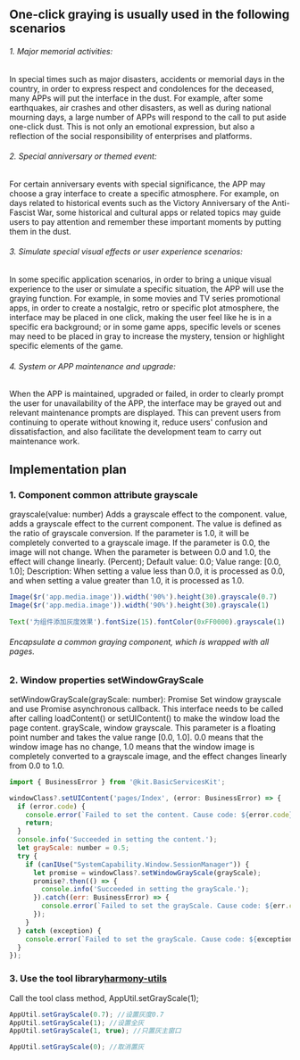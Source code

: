 ## One-click graying is usually used in the following scenarios

###### 1. Major memorial activities:

In special times such as major disasters, accidents or memorial days in the country, in order to express respect and condolences for the deceased, many APPs will put the interface in the dust. For example, after some earthquakes, air crashes and other disasters, as well as during national mourning days, a large number of APPs will respond to the call to put aside one-click dust. This is not only an emotional expression, but also a reflection of the social responsibility of enterprises and platforms.

###### 2. Special anniversary or themed event:

For certain anniversary events with special significance, the APP may choose a gray interface to create a specific atmosphere. For example, on days related to historical events such as the Victory Anniversary of the Anti-Fascist War, some historical and cultural apps or related topics may guide users to pay attention and remember these important moments by putting them in the dust.

###### 3. Simulate special visual effects or user experience scenarios:

In some specific application scenarios, in order to bring a unique visual experience to the user or simulate a specific situation, the APP will use the graying function. For example, in some movies and TV series promotional apps, in order to create a nostalgic, retro or specific plot atmosphere, the interface may be placed in one click, making the user feel like he is in a specific era background; or in some game apps, specific levels or scenes may need to be placed in gray to increase the mystery, tension or highlight specific elements of the game.

###### 4. System or APP maintenance and upgrade:

When the APP is maintained, upgraded or failed, in order to clearly prompt the user for unavailability of the APP, the interface may be grayed out and relevant maintenance prompts are displayed. This can prevent users from continuing to operate without knowing it, reduce users' confusion and dissatisfaction, and also facilitate the development team to carry out maintenance work.

## Implementation plan

### 1. Component common attribute grayscale

grayscale(value: number) Adds a grayscale effect to the component.
value, adds a grayscale effect to the current component. The value is defined as the ratio of grayscale conversion. If the parameter is 1.0, it will be completely converted to a grayscale image. If the parameter is 0.0, the image will not change. When the parameter is between 0.0 and 1.0, the effect will change linearly. (Percent); Default value: 0.0; Value range: [0.0, 1.0]; Description: When setting a value less than 0.0, it is processed as 0.0, and when setting a value greater than 1.0, it is processed as 1.0.

```js
Image($r('app.media.image')).width('90%').height(30).grayscale(0.7)
Image($r('app.media.image')).width('90%').height(30).grayscale(1)
 
Text('为组件添加灰度效果').fontSize(15).fontColor(0xFF0000).grayscale(1)
```

###### Encapsulate a common graying component, which is wrapped with all pages.

### 2. Window properties setWindowGrayScale

setWindowGrayScale(grayScale: number): Promise<void>
Set window grayscale and use Promise asynchronous callback. This interface needs to be called after calling loadContent() or setUIContent() to make the window load the page content.
grayScale, window grayscale. This parameter is a floating point number and takes the value range [0.0, 1.0]. 0.0 means that the window image has no change, 1.0 means that the window image is completely converted to a grayscale image, and the effect changes linearly from 0.0 to 1.0.

```js
import { BusinessError } from '@kit.BasicServicesKit';

windowClass?.setUIContent('pages/Index', (error: BusinessError) => {
  if (error.code) {
    console.error(`Failed to set the content. Cause code: ${error.code}`);
    return;
  }
  console.info('Succeeded in setting the content.');
  let grayScale: number = 0.5;
  try {
    if (canIUse("SystemCapability.Window.SessionManager")) {
      let promise = windowClass?.setWindowGrayScale(grayScale);
      promise?.then(() => {
        console.info('Succeeded in setting the grayScale.');
      }).catch((err: BusinessError) => {
        console.error(`Failed to set the grayScale. Cause code: ${err.code}, message: ${err.message}`);
      });
    }
  } catch (exception) {
    console.error(`Failed to set the grayScale. Cause code: ${exception.code}, message: ${exception.message}`);
  }
});  
```

### 3. Use the tool library[harmony-utils](https://ohpm.openharmony.cn/#/cn/detail/@pura%2Fharmony-utils)

Call the tool class method, AppUtil.setGrayScale(1);

```js
AppUtil.setGrayScale(0.7); //设置灰度0.7
AppUtil.setGrayScale(1); //设置全灰
AppUtil.setGrayScale(1, true); //只置灰主窗口

AppUtil.setGrayScale(0); //取消置灰
```


